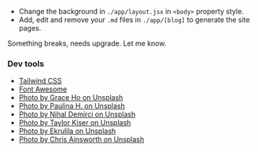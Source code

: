 

- Change the background in `./app/layout.jsx` in `<body>` property style.
- Add, edit and remove your `.md` files in `./app/[blog]` to generate the site pages.

Something breaks, needs upgrade. Let me know.

### Dev tools

- [Tailwind CSS](https://tailwindcss.com/)
- [Font Awesome](https://fontawesome.com/)
- [Photo by Grace Ho on Unsplash](https://unsplash.com/photos/5f0QAmE7I3Q)
- [Photo by Paulina H. on Unsplash](https://unsplash.com/photos/wyi4aejQ8vw)
- [Photo by Nihal Demirci on Unsplash](https://unsplash.com/photos/9aaKx1NZPQw)
- [Photo by Taylor Kiser on Unsplash](https://unsplash.com/photos/s7Vh1kg-clM)
- [Photo by Ekrulila on Unsplash](https://unsplash.com/photos/09Egu9N-UyA)
- [Photo by Chris Ainsworth on Unsplash](https://unsplash.com/photos/Aae5ozmFb_s)
